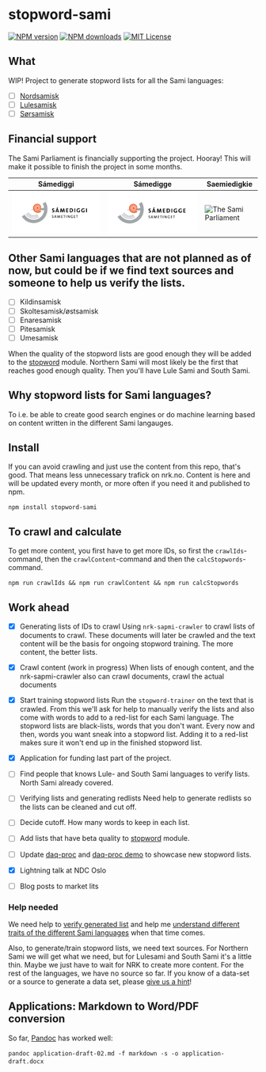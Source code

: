 # stopword-sami

[![NPM version](http://img.shields.io/npm/v/stopword-sami.svgflat)](https://npmjs.org/package/stopword-sami)
[![NPM downloads](http://img.shields.io/npm/dm/stopword-sami.svg)](https://npmjs.org/package/stopword-sami) 
[![MIT License](http://img.shields.io/badge/license-MIT-blue.svg)](LICENSE)

## What

WIP! Project to generate stopword lists for all the Sami languages:

* [ ] [Nordsamisk](https://snl.no/nordsamisk)
* [ ] [Lulesamisk](https://snl.no/lulesamisk)
* [ ] [Sørsamisk](https://snl.no/s%C3%B8rsamisk)

## Financial support
The Sami Parliament is financially supporting the project. Hooray! This will make it possible to finish the project in some months.

| Sámediggi  | Sámedigge  | Saemiedigkie  |
| ---------  | ---------  | ------------  |
| ![The Sami Parliament](./project_documents/Sametingets%20logo%20-%20nordsamisk.png)  | ![The Sami Parliament](./project_documents/Sametingets%20logo%20-%20lulesamisk.png)  | ![The Sami Parliament](./project_documents/Sametingets%20logo%20-%20s%C3%B8rsamisk.png)  |


## Other Sami languages that are not planned as of now, but could be if we find text sources and someone to help us verify the lists.

* [ ] Kildinsamisk
* [ ] Skoltesamisk/østsamisk
* [ ] Enaresamisk
* [ ] Pitesamisk
* [ ] Umesamisk

When the quality of the stopword lists are good enough they will be added to the [stopword](https://github.com/fergiemcdowall/stopword) module. Northern Sami will most likely be the first that reaches good enough quality. Then you'll have Lule Sami and South Sami.

## Why stopword lists for Sami languages?
To i.e. be able to create good search engines or do machine learning based on content written in the different Sami langauges.

## Install
If you can avoid crawling and just use the content from this repo, that's good. That means less unnecessary trafick on nrk.no. Content is here and will be updated every month, or more often if you need it and published to npm.

```console
npm install stopword-sami
```

## To crawl and calculate
To get more content, you first have to get more IDs, so first the `crawlIds`-command, then the `crawlContent`-command and then the `calcStopwords`-command.

```console
npm run crawlIds && npm run crawlContent && npm run calcStopwords
```

## Work ahead

* [x] Generating lists of IDs to crawl
  Using `nrk-sapmi-crawler` to crawl lists of documents to crawl. These documents will later be crawled and the text content will be the basis for ongoing stopword training. The more content, the better lists.



* [x] Crawl content (work in progress)
  When lists of enough content, and the nrk-sapmi-crawler also can crawl documents, crawl the actual documents

* [X] Start training stopword lists
  Run the `stopword-trainer` on the text that is crawled. From this we'll ask for help to manually verify the lists and also come with words to add to a red-list for each Sami language. The stopword lists are black-lists, words that you don't want. Every now and then, words you want sneak into a stopword list. Adding it to a red-list makes sure it won't end up in the finished stopword list.

* [X] Application for funding last part of the project.
* [ ] Find people that knows Lule- and South Sami languages to verify lists. North Sami already covered.
* [ ] Verifying lists and generating redlists
  Need help to generate redlists so the lists can be cleaned and cut off.
* [ ] Decide cutoff. How many words to keep in each list.
* [ ] Add lists that have beta quality to [stopword](https://github.com/fergiemcdowall/stopword/) module.
* [ ] Update [daq-proc](https://github.com/eklem/daq-proc) and [daq-proc demo](https://eklem.github.io/daq-proc/demo/document-processing/) to showcase new stopword lists.
* [X] Lightning talk at NDC Oslo
* [ ] Blog posts to market lits

### Help needed

We need help to [verify generated list](https://github.com/eklem/stopword-sami/issues/3) and help me [understand different traits of the different Sami languages](https://github.com/eklem/stopword-sami/issues/6) when that time comes.

Also, to generate/train stopword lists, we need text sources. For Northern Sami we will get what we need, but for Lulesami and South Sami it's a little thin. Maybe we just have to wait for NRK to create more content. For the rest of the languages, we have no source so far. If you know of a data-set or a source to generate a data set, please [give us a hint](https://github.com/eklem/stopword-sami/issues/new)!

## Applications: Markdown to Word/PDF conversion

So far, [Pandoc](https://pandoc.org/getting-started.html#step-6-converting-a-file) has worked well:

```console
pandoc application-draft-02.md -f markdown -s -o application-draft.docx
```
